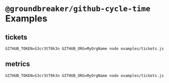 # `@groundbreaker/github-cycle-time` Examples

## tickets

    GITHUB_TOKEN=S3cr3tT0k3n GITHUB_ORG=MyOrgName node examples/tickets.js

## metrics

    GITHUB_TOKEN=S3cr3tT0k3n GITHUB_ORG=MyOrgName node examples/tickets.js
